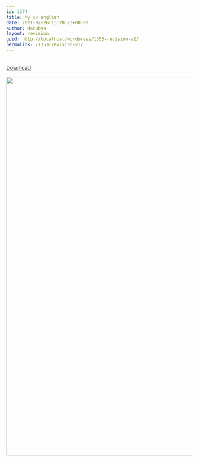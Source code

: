 ```yaml
---
id: 1374
title: My cv english
date: 2021-02-26T13:20:23+00:00
author: decubas
layout: revision
guid: http://localhost/wordpress/1353-revision-v1/
permalink: /1353-revision-v1/
---
```

<a href="http://localhost/wordpress/wp-content/uploads/2021/02/CV-English.zip" role="button"><br /> Download<br /> </a>  
<img width="724" height="1024" src="http://localhost/wordpress/wp-content/uploads/2021/02/cv-Ingles-724x1024.jpg" alt="" loading="lazy" srcset="http://localhost/wordpress/wp-content/uploads/2021/02/cv-Ingles-724x1024.jpg 724w, http://localhost/wordpress/wp-content/uploads/2021/02/cv-Ingles-212x300.jpg 212w, http://localhost/wordpress/wp-content/uploads/2021/02/cv-Ingles-768x1086.jpg 768w, http://localhost/wordpress/wp-content/uploads/2021/02/cv-Ingles-1086x1536.jpg 1086w, http://localhost/wordpress/wp-content/uploads/2021/02/cv-Ingles-1448x2048.jpg 1448w, http://localhost/wordpress/wp-content/uploads/2021/02/cv-Ingles-scaled.jpg 1810w" sizes="(max-width: 724px) 100vw, 724px" />